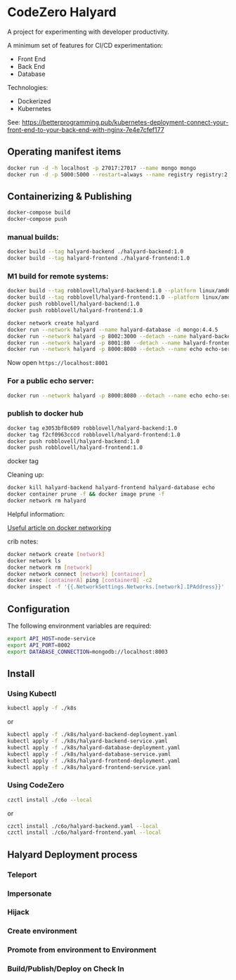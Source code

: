 # CodeZero Halyard

A project for experimenting with developer productivity.

A minimum set of features for CI/CD experimentation:

* Front End
* Back End
* Database

Technologies:

* Dockerized
* Kubernetes

See: https://betterprogramming.pub/kubernetes-deployment-connect-your-front-end-to-your-back-end-with-nginx-7e4e7cfef177


## Operating manifest items

```bash
docker run -d -h localhost -p 27017:27017 --name mongo mongo
docker run -d -p 5000:5000 --restart=always --name registry registry:2
```

## Containerizing & Publishing

```bash
docker-compose build
docker-compose push
```

### manual builds:
```bash
docker build --tag halyard-backend ./halyard-backend:1.0
docker build --tag halyard-frontend ./halyard-frontend:1.0
```

### M1 build for remote systems:
```bash
docker build --tag robblovell/halyard-backend:1.0 --platform linux/amd64 ./halyard-backend
docker build --tag robblovell/halyard-frontend:1.0 --platform linux/amd64 ./halyard-frontend
docker push robblovell/halyard-backend:1.0
docker push robblovell/halyard-frontend:1.0
```

```bash
docker network create halyard
docker run --network halyard --name halyard-database -d mongo:4.4.5
docker run --network halyard -p 8002:3000 --detach --name halyard-backend --env ECHO_CONNECTION="http://echo:8080" --env DATABASE_CONNECTION="mongodb://halyard-database:27017" halyard-backend:1.0
docker run --network halyard -p 8001:80 --detach --name halyard-frontend --env API_HOST=halyard-backend --env API_PORT=3000 halyard-frontend:1.0
docker run --network halyard -p 8000:8080 --detach --name echo echo-server:2.2
```

Now open `https://localhost:8001`

### For a public echo server: 
```bash
docker run --network halyard -p 8000:8080 --detach --name echo echo-server:1.0
```

### publish to docker hub

```bash
docker tag e3053bf8c609 robblovell/halyard-backend:1.0
docker tag f2cf0963cccd robblovell/halyard-frontend:1.0
docker push robblovell/halyard-backend:1.0
docker push robblovell/halyard-frontend:1.0
```
docker tag

Cleaning up:

```bash
docker kill halyard-backend halyard-frontend halyard-database echo
docker container prune -f && docker image prune -f 
docker network rm halyard
```

Helpful information:

[Useful article on docker networking](https://maximorlov.com/4-reasons-why-your-docker-containers-cant-talk-to-each-other/)

crib notes:
```bash
docker network create [network]
docker network ls   
docker network rm [network]
docker network connect [network] [container]
docker exec [containerA] ping [containerB] -c2
docker inspect -f '{{.NetworkSettings.Networks.[network].IPAddress}}' [container]
```
## Configuration

The following environment variables are required:

```bash
export API_HOST=node-service
export API_PORT=8002
export DATABASE_CONNECTION=mongodb://localhost:8003
```

## Install

### Using Kubectl

```bash
kubectl apply -f ./k8s
```
 or

```bash
kubectl apply -f ./k8s/halyard-backend-deployment.yaml
kubectl apply -f ./k8s/halyard-backend-service.yaml
kubectl apply -f ./k8s/halyard-database-deployment.yaml
kubectl apply -f ./k8s/halyard-database-service.yaml
kubectl apply -f ./k8s/halyard-frontend-deployment.yaml
kubectl apply -f ./k8s/halyard-frontend-service.yaml
```
### Using CodeZero

```bash
czctl install ./c6o --local
```

or

```bash
czctl install ./c6o/halyard-backend.yaml --local
czctl install ./c6o/halyard-frontend.yaml --local
```

## Halyard Deployment process

### Teleport

### Impersonate

### Hijack

### Create environment

### Promote from environment to Environment

### Build/Publish/Deploy on Check In
